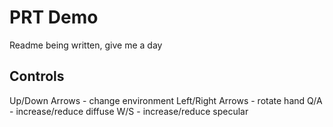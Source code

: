 # PRT Demo
Readme being written, give me a day

## Controls
Up/Down Arrows - change environment
Left/Right Arrows - rotate hand
Q/A - increase/reduce diffuse
W/S - increase/reduce specular
